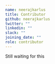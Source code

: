 ```yaml
---
name: neerajkarlus
title: Contributor
github: neerajkarlus
twitter: ""
linkedin: ""
slack: ""
joining_date: ""
role: contributor
---
```


Still waiting for this
